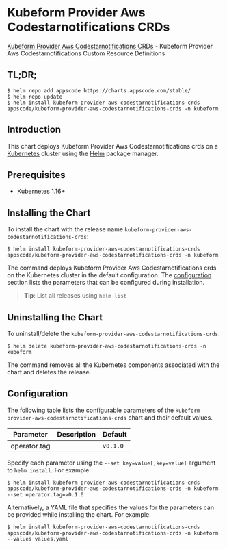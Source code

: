 # Kubeform Provider Aws Codestarnotifications CRDs

[Kubeform Provider Aws Codestarnotifications CRDs](https://github.com/kubeform) - Kubeform Provider Aws Codestarnotifications Custom Resource Definitions

## TL;DR;

```console
$ helm repo add appscode https://charts.appscode.com/stable/
$ helm repo update
$ helm install kubeform-provider-aws-codestarnotifications-crds appscode/kubeform-provider-aws-codestarnotifications-crds -n kubeform
```

## Introduction

This chart deploys Kubeform Provider Aws Codestarnotifications crds on a [Kubernetes](http://kubernetes.io) cluster using the [Helm](https://helm.sh) package manager.

## Prerequisites

- Kubernetes 1.16+

## Installing the Chart

To install the chart with the release name `kubeform-provider-aws-codestarnotifications-crds`:

```console
$ helm install kubeform-provider-aws-codestarnotifications-crds appscode/kubeform-provider-aws-codestarnotifications-crds -n kubeform
```

The command deploys Kubeform Provider Aws Codestarnotifications crds on the Kubernetes cluster in the default configuration. The [configuration](#configuration) section lists the parameters that can be configured during installation.

> **Tip**: List all releases using `helm list`

## Uninstalling the Chart

To uninstall/delete the `kubeform-provider-aws-codestarnotifications-crds`:

```console
$ helm delete kubeform-provider-aws-codestarnotifications-crds -n kubeform
```

The command removes all the Kubernetes components associated with the chart and deletes the release.

## Configuration

The following table lists the configurable parameters of the `kubeform-provider-aws-codestarnotifications-crds` chart and their default values.

|  Parameter   | Description | Default  |
|--------------|-------------|----------|
| operator.tag |             | `v0.1.0` |


Specify each parameter using the `--set key=value[,key=value]` argument to `helm install`. For example:

```console
$ helm install kubeform-provider-aws-codestarnotifications-crds appscode/kubeform-provider-aws-codestarnotifications-crds -n kubeform --set operator.tag=v0.1.0
```

Alternatively, a YAML file that specifies the values for the parameters can be provided while
installing the chart. For example:

```console
$ helm install kubeform-provider-aws-codestarnotifications-crds appscode/kubeform-provider-aws-codestarnotifications-crds -n kubeform --values values.yaml
```
